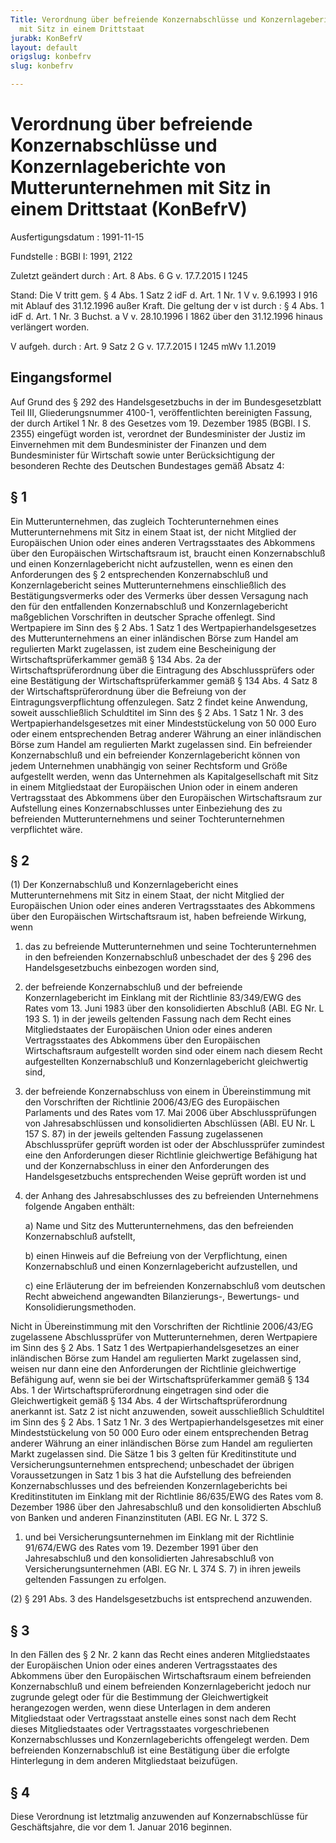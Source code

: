 ```yaml
---
Title: Verordnung über befreiende Konzernabschlüsse und Konzernlageberichte von Mutterunternehmen
  mit Sitz in einem Drittstaat
jurabk: KonBefrV
layout: default
origslug: konbefrv
slug: konbefrv

---
```


# Verordnung über befreiende Konzernabschlüsse und Konzernlageberichte von Mutterunternehmen mit Sitz in einem Drittstaat (KonBefrV)

Ausfertigungsdatum
:   1991-11-15

Fundstelle
:   BGBl I: 1991, 2122

Zuletzt geändert durch
:   Art. 8 Abs. 6 G v. 17.7.2015 I 1245

Stand: Die V tritt gem. § 4 Abs. 1 Satz 2 idF d. Art. 1 Nr. 1 V v. 9.6.1993 I 916 mit Ablauf des 31.12.1996 außer Kraft.
Die geltung der v ist durch
:   § 4 Abs. 1 idF d. Art. 1 Nr. 3 Buchst. a V v. 28.10.1996 I 1862 über den 31.12.1996 hinaus verlängert worden.

V aufgeh. durch
:   Art. 9 Satz 2 G v. 17.7.2015 I 1245 mWv 1.1.2019


## Eingangsformel

Auf Grund des § 292 des Handelsgesetzbuchs in der im Bundesgesetzblatt
Teil III, Gliederungsnummer 4100-1, veröffentlichten bereinigten
Fassung, der durch Artikel 1 Nr. 8 des Gesetzes vom 19. Dezember 1985
(BGBl. I S. 2355) eingefügt worden ist, verordnet der Bundesminister
der Justiz im Einvernehmen mit dem Bundesminister der Finanzen und dem
Bundesminister für Wirtschaft sowie unter Berücksichtigung der
besonderen Rechte des Deutschen Bundestages gemäß Absatz 4:


## § 1

Ein Mutterunternehmen, das zugleich Tochterunternehmen eines
Mutterunternehmens mit Sitz in einem Staat ist, der nicht Mitglied der
Europäischen Union oder eines anderen Vertragsstaates des Abkommens
über den Europäischen Wirtschaftsraum ist, braucht einen
Konzernabschluß und einen Konzernlagebericht nicht aufzustellen, wenn
es einen den Anforderungen des § 2 entsprechenden Konzernabschluß und
Konzernlagebericht seines Mutterunternehmens einschließlich des
Bestätigungsvermerks oder des Vermerks über dessen Versagung nach den
für den entfallenden Konzernabschluß und Konzernlagebericht
maßgeblichen Vorschriften in deutscher Sprache offenlegt. Sind
Wertpapiere im Sinn des § 2 Abs. 1 Satz 1 des
Wertpapierhandelsgesetzes des Mutterunternehmens an einer inländischen
Börse zum Handel am regulierten Markt zugelassen, ist zudem eine
Bescheinigung der Wirtschaftsprüferkammer gemäß § 134 Abs. 2a der
Wirtschaftsprüferordnung über die Eintragung des Abschlussprüfers oder
eine Bestätigung der Wirtschaftsprüferkammer gemäß § 134 Abs. 4 Satz 8
der Wirtschaftsprüferordnung über die Befreiung von der
Eintragungsverpflichtung offenzulegen. Satz 2 findet keine Anwendung,
soweit ausschließlich Schuldtitel im Sinn des § 2 Abs. 1 Satz 1 Nr. 3
des Wertpapierhandelsgesetzes mit einer Mindeststückelung von 50 000
Euro oder einem entsprechenden Betrag anderer Währung an einer
inländischen Börse zum Handel am regulierten Markt zugelassen sind.
Ein befreiender Konzernabschluß und ein befreiender Konzernlagebericht
können von jedem Unternehmen unabhängig von seiner Rechtsform und
Größe aufgestellt werden, wenn das Unternehmen als Kapitalgesellschaft
mit Sitz in einem Mitgliedstaat der Europäischen Union oder in einem
anderen Vertragsstaat des Abkommens über den Europäischen
Wirtschaftsraum zur Aufstellung eines Konzernabschlusses unter
Einbeziehung des zu befreienden Mutterunternehmens und seiner
Tochterunternehmen verpflichtet wäre.


## § 2

(1) Der Konzernabschluß und Konzernlagebericht eines
Mutterunternehmens mit Sitz in einem Staat, der nicht Mitglied der
Europäischen Union oder eines anderen Vertragsstaates des Abkommens
über den Europäischen Wirtschaftsraum ist, haben befreiende Wirkung,
wenn

1.  das zu befreiende Mutterunternehmen und seine Tochterunternehmen in
    den befreienden Konzernabschluß unbeschadet der des § 296 des
    Handelsgesetzbuchs einbezogen worden sind,


2.  der befreiende Konzernabschluß und der befreiende Konzernlagebericht
    im Einklang mit der Richtlinie 83/349/EWG des Rates vom 13. Juni 1983
    über den konsolidierten Abschluß (ABl. EG Nr. L 193 S. 1) in der
    jeweils geltenden Fassung nach dem Recht eines Mitgliedstaates der
    Europäischen Union oder eines anderen Vertragsstaates des Abkommens
    über den Europäischen Wirtschaftsraum aufgestellt worden sind oder
    einem nach diesem Recht aufgestellten Konzernabschluß und
    Konzernlagebericht gleichwertig sind,


3.  der befreiende Konzernabschluss von einem in Übereinstimmung mit den
    Vorschriften der Richtlinie 2006/43/EG des Europäischen Parlaments und
    des Rates vom 17. Mai 2006 über Abschlussprüfungen von
    Jahresabschlüssen und konsolidierten Abschlüssen (ABl. EU Nr. L 157 S.
    87) in der jeweils geltenden Fassung zugelassenen Abschlussprüfer
    geprüft worden ist oder der Abschlussprüfer zumindest eine den
    Anforderungen dieser Richtlinie gleichwertige Befähigung hat und der
    Konzernabschluss in einer den Anforderungen des Handelsgesetzbuchs
    entsprechenden Weise geprüft worden ist und


4.  der Anhang des Jahresabschlusses des zu befreienden Unternehmens
    folgende Angaben enthält:

    a)  Name und Sitz des Mutterunternehmens, das den befreienden
        Konzernabschluß aufstellt,


    b)  einen Hinweis auf die Befreiung von der Verpflichtung, einen
        Konzernabschluß und einen Konzernlagebericht aufzustellen, und


    c)  eine Erläuterung der im befreienden Konzernabschluß vom deutschen
        Recht abweichend angewandten Bilanzierungs-, Bewertungs- und
        Konsolidierungsmethoden.






Nicht in Übereinstimmung mit den Vorschriften der Richtlinie
2006/43/EG zugelassene Abschlussprüfer von Mutterunternehmen, deren
Wertpapiere im Sinn des § 2 Abs. 1 Satz 1 des
Wertpapierhandelsgesetzes an einer inländischen Börse zum Handel am
regulierten Markt zugelassen sind, weisen nur dann eine den
Anforderungen der Richtlinie gleichwertige Befähigung auf, wenn sie
bei der Wirtschaftsprüferkammer gemäß § 134 Abs. 1 der
Wirtschaftsprüferordnung eingetragen sind oder die Gleichwertigkeit
gemäß § 134 Abs. 4 der Wirtschaftsprüferordnung anerkannt ist. Satz 2
ist nicht anzuwenden, soweit ausschließlich Schuldtitel im Sinn des §
2 Abs. 1 Satz 1 Nr. 3 des Wertpapierhandelsgesetzes mit einer
Mindeststückelung von 50 000 Euro oder einem entsprechenden Betrag
anderer Währung an einer inländischen Börse zum Handel am regulierten
Markt zugelassen sind. Die Sätze 1 bis 3 gelten für Kreditinstitute
und Versicherungsunternehmen entsprechend; unbeschadet der übrigen
Voraussetzungen in Satz 1 bis 3 hat die Aufstellung des befreienden
Konzernabschlusses und des befreienden Konzernlageberichts bei
Kreditinstituten im Einklang mit der Richtlinie 86/635/EWG des Rates
vom 8. Dezember 1986 über den Jahresabschluß und den konsolidierten
Abschluß von Banken und anderen Finanzinstituten (ABl. EG Nr. L 372 S.
1) und bei Versicherungsunternehmen im Einklang mit der Richtlinie
91/674/EWG des Rates vom 19. Dezember 1991 über den Jahresabschluß und
den konsolidierten Jahresabschluß von Versicherungsunternehmen (ABl.
EG Nr. L 374 S. 7) in ihren jeweils geltenden Fassungen zu erfolgen.

(2) § 291 Abs. 3 des Handelsgesetzbuchs ist entsprechend anzuwenden.


## § 3

In den Fällen des § 2 Nr. 2 kann das Recht eines anderen
Mitgliedstaates der Europäischen Union oder eines anderen
Vertragsstaates des Abkommens über den Europäischen Wirtschaftsraum
einem befreienden Konzernabschluß und einem befreienden
Konzernlagebericht jedoch nur zugrunde gelegt oder für die Bestimmung
der Gleichwertigkeit herangezogen werden, wenn diese Unterlagen in dem
anderen Mitgliedstaat oder Vertragsstaat anstelle eines sonst nach dem
Recht dieses Mitgliedstaates oder Vertragsstaates vorgeschriebenen
Konzernabschlusses und Konzernlageberichts offengelegt werden. Dem
befreienden Konzernabschluß ist eine Bestätigung über die erfolgte
Hinterlegung in dem anderen Mitgliedstaat beizufügen.


## § 4

Diese Verordnung ist letztmalig anzuwenden auf Konzernabschlüsse für
Geschäftsjahre, die vor dem 1. Januar 2016 beginnen.

